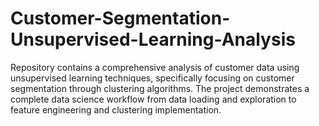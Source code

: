 # Customer-Segmentation-Unsupervised-Learning-Analysis
Repository contains a comprehensive analysis of customer data using unsupervised learning techniques, specifically focusing on customer segmentation through clustering algorithms. The project demonstrates a complete data science workflow from data loading and exploration to feature engineering and clustering implementation.
